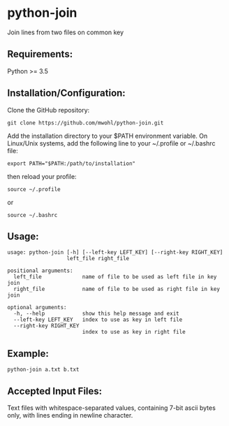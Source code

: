 # python-join
Join lines from two files on common key

## Requirements:
Python >= 3.5

## Installation/Configuration:
Clone the GitHub repository:

``` 
git clone https://github.com/mwohl/python-join.git
```

Add the installation directory to your $PATH environment variable.  On Linux/Unix systems, add the following line to your ~/.profile or ~/.bashrc file:

``` 
export PATH="$PATH:/path/to/installation"
```

then reload your profile:

``` 
source ~/.profile
```
or

``` 
source ~/.bashrc
```

## Usage:
``` 
usage: python-join [-h] [--left-key LEFT_KEY] [--right-key RIGHT_KEY]
                   left_file right_file

positional arguments:
  left_file             name of file to be used as left file in key join
  right_file            name of file to be used as right file in key join

optional arguments:
  -h, --help            show this help message and exit
  --left-key LEFT_KEY   index to use as key in left file
  --right-key RIGHT_KEY
                        index to use as key in right file
```

## Example:
``` 
python-join a.txt b.txt
```

## Accepted Input Files:
Text files with whitespace-separated values, containing 7-bit ascii bytes only, with lines ending in newline character.

